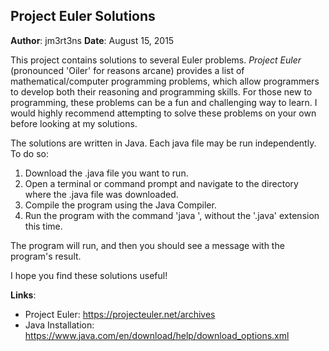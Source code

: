 ## Project Euler Solutions
**Author**: jm3rt3ns
**Date**: August 15, 2015

This project contains solutions to several Euler problems. *Project Euler* (pronounced 'Oiler' for reasons arcane) provides a list of mathematical/computer programming problems, which allow programmers to develop both their reasoning and programming skills. For those new to programming, these problems can be a fun and challenging way to learn. I would highly recommend attempting to solve these problems on your own before looking at my solutions.

The solutions are written in Java. Each java file may be run independently. To do so:
1. Download the .java file you want to run.
2. Open a terminal or command prompt and navigate to the directory where the .java file was downloaded.
3. Compile the program using the Java Compiler.
4. Run the program with the command 'java <filename>', without the '.java' extension this time.

The program will run, and then you should see a message with the program's result.

I hope you find these solutions useful!

**Links**:

* Project Euler: https://projecteuler.net/archives
* Java Installation: https://www.java.com/en/download/help/download_options.xml
